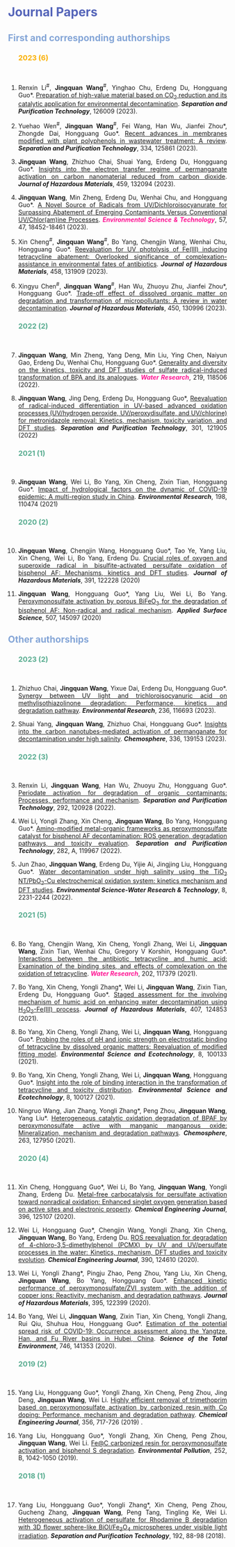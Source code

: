 ---
---

# <font color=#5565B9>Journal Papers</font>

## <font color=#85A6D7>First and corresponding authorships</font>

<ol>

### <font color=#FAAF00>2023 (6)</font>

<br>

<li><p style="text-align:justify; text-justify:inter-ideograph;">Renxin Li<sup>#</sup>, <b>Jingquan Wang</b><sup>#</sup>, Yinghao Chu, Erdeng Du, Hongguang Guo*. <a href="https://www.sciencedirect.com/science/article/pii/S1383586623029179" target="_blank">Preparation of high-value material based on CO<sub>2</sub> reduction and its catalytic application for environmental decontamination</a>. <b><i>Separation and Purification Technology</i></b>, 126009 (2023).</p></li> 

<li><p style="text-align:justify; text-justify:inter-ideograph;">Yuehao Wen<sup>#</sup>, <b>Jingquan Wang</b><sup>#</sup>, Fei Wang, Han Wu, Jianfei Zhou*, Zhongde Dai, Hongguang Guo*. <a href="https://www.sciencedirect.com/science/article/pii/S1383586623027697" target="_blank">Recent advances in membranes modified with plant polyphenols in wastewater treatment: A review</a>. <b><i>Separation and Purification Technology</i></b>, 334, 125861 (2023).</p></li> 

<li><p style="text-align:justify; text-justify:inter-ideograph;"><b>Jingquan Wang</b>, Zhizhuo Chai, Shuai Yang, Erdeng Du, Hongguang Guo*. <a href="https://www.sciencedirect.com/science/article/pii/S0304389423013778" target="_blank">Insights into the electron transfer regime of permanganate activation on carbon nanomaterial reduced from carbon dioxide</a>. <b><i>Journal of Hazardous Materials</i></b>, 459, 132094 (2023).</p></li> 

<li><p style="text-align:justify; text-justify:inter-ideograph;"><b>Jingquan Wang</b>, Min Zheng, Erdeng Du, Wenhai Chu, and Hongguang Guo*. <a href="https://pubs.acs.org/doi/abs/10.1021/acs.est.2c06327" target="<i>blank">A Novel Source of Radicals from UV/Dichloroisocyanurate for Surpassing Abatement of Emerging Contaminants Versus Conventional UV/Chlor(am)ine Processes</a>. <font color=#FF1493><b><i>Environmental Science & Technology</i></b></font>, 57, 47, 18452-18461 (2023).</p></li>

<li><p style="text-align:justify; text-justify:inter-ideograph;">Xin Cheng<sup>#</sup>, <b>Jingquan Wang</b><sup>#</sup>, Bo Yang, Chengjin Wang, Wenhai Chu, Hongguang Guo*. <a href="https://www.sciencedirect.com/science/article/pii/S0304389423011925" target="_blank">Reevaluation for UV photolysis of Fe(III) inducing tetracycline abatement: Overlooked significance of complexation-assistance in environmental fates of antibiotics</a>. <b><i>Journal of Hazardous Materials</i></b>, 458, 131909 (2023).</p></li>

<li><p style="text-align:justify; text-justify:inter-ideograph;">Xingyu Chen<sup>#</sup>, <b>Jingquan Wang</b><sup>#</sup>, Han Wu, Zhuoyu Zhu, Jianfei Zhou*, Hongguang Guo*. <a href="https://www.sciencedirect.com/science/article/pii/S0304389423002789" target="<i>blank">Trade-off effect of dissolved organic matter on degradation and transformation of micropollutants: A review in water decontamination</a>. <b><i>Journal of Hazardous Materials</i></b>, 450, 130996 (2023).</p></li>

### <font color=#5AAD91>2022 (2)</font>

<br>

<li><p style="text-align:justify; text-justify:inter-ideograph;"><b>Jingquan Wang</b>, Min Zheng, Yang Deng, Min Liu, Ying Chen, Naiyun Gao, Erdeng Du, Wenhai Chu, Hongguang Guo*. <a href="https://www.sciencedirect.com/science/article/pii/S0043135422004602" target="<i>blank">Generality and diversity on the kinetics, toxicity and DFT studies of sulfate radical-induced transformation of BPA and its analogues</a>. <Font color=#FF1493><b><i>Water Research</i></b></font>, 219, 118506 (2022). </p></li>

<li><p style="text-align:justify; text-justify:inter-ideograph;"><b>Jingquan Wang</b>, Jing Deng, Erdeng Du, Hongguang Guo*, <a href="https://www.sciencedirect.com/science/article/pii/S1383586622014605" target="<i>blank">Reevaluation of radical-induced differentiation in UV-based advanced oxidation processes (UV/hydrogen peroxide, UV/peroxydisulfate, and UV/chlorine) for metronidazole removal: Kinetics, mechanism, toxicity variation, and DFT studies</a>. <b><i>Separation and Purification Technology</i></b>, 301, 121905 (2022) </p></li>

### <font color=#5AAD91>2021 (1)</font>

<br>
<li><p style="text-align:justify; text-justify:inter-ideograph;"><b>Jingquan Wang</b>, Wei Li, Bo Yang, Xin Cheng, Zixin Tian, Hongguang Guo*. <a href="https://www.sciencedirect.com/science/article/pii/S0013935120313712" target="<i>blank">Impact of hydrological factors on the dynamic of COVID-19 epidemic: A multi-region study in China</a>. <b><i>Environmental Research</i></b>, 198, 110474 (2021) </p></li>

### <font color=#5AAD91>2020 (2)</font>

<br>

<li><p style="text-align:justify; text-justify:inter-ideograph;"><b>Jingquan Wang</b>, Chengjin Wang, Hongguang Guo*, Tao Ye, Yang Liu, Xin Cheng, Wei Li,
Bo Yang, Erdeng Du. <a href="https://www.sciencedirect.com/science/article/pii/S0304389420302168" target="<i>blank">Crucial roles of oxygen and superoxide radical in bisulfite-activated persulfate oxidation of bisphenol AF: Mechanisms, kinetics and DFT studies</a>. <b><i>Journal of Hazardous Materials</i></b>, 391, 122228 (2020) </p></li>

<li><p style="text-align:justify; text-justify:inter-ideograph;"><b>Jingquan Wang</b>, Hongguang Guo*, Yang Liu, Wei Li, Bo Yang. <a href="https://www.sciencedirect.com/science/article/pii/S0169433219339145" target="<i>blank">Peroxymonosulfate activation by porous BiFeO<sub>3</sub> for the degradation of bisphenol AF: Non-radical and radical mechanism</a>. <b><i>Applied Surface Science</i></b>, 507, 145097 (2020)</p></li>

</ol>

## <font color=#85A6D7>Other authorships</font>

<ol>

### <font color=#5AAD91>2023 (2)</font>

<br>

<li><p style="text-align:justify; text-justify:inter-ideograph;">Zhizhuo Chai, <b>Jingquan Wang</b>, Yixue Dai, Erdeng Du, Hongguang Guo*. <a href="https://www.sciencedirect.com/science/article/pii/S0013935123014974" target="_blank">Synergy between UV light and trichloroisocyanuric acid on methylisothiazolinone degradation: Performance, kinetics and degradation pathway</a>. <b><i>Environmental Research</i></b>, 236, 116693 (2023). </p></li>

<li><p style="text-align:justify; text-justify:inter-ideograph;">Shuai Yang, <b>Jingquan Wang</b>, Zhizhuo Chai, Hongguang Guo*. <a href="https://www.sciencedirect.com/science/article/pii/S0045653523014200" target="_blank">Insights into the carbon nanotubes-mediated activation of permanganate for decontamination under high salinity</a>. <b><i>Chemosphere</i></b>, 336, 139153 (2023). </p></li>


### <font color=#5AAD91>2022 (3)</font>

<br>

<li><p style="text-align:justify; text-justify:inter-ideograph;">Renxin Li, <b>Jingquan Wang</b>, Han Wu, Zhuoyu Zhu, Hongguang Guo*. <a href="https://www.sciencedirect.com/science/article/pii/S1383586622004853" target="<i>blank">Periodate activation for degradation of organic contaminants: Processes, performance and mechanism</a>. <b><i>Separation and Purification Technology</i></b>, 292, 120928 (2022). </p></li>

<li><p style="text-align:justify; text-justify:inter-ideograph;">Wei Li, Yongli Zhang, Xin Cheng, <b>Jingquan Wang</b>, Bo Yang, Hongguang Guo*. <a href="https://www.sciencedirect.com/science/article/pii/S1383586621016737" target="<i>blank">Amino-modified metal-organic frameworks as peroxymonosulfate catalyst for bisphenol AF decontamination: ROS generation, degradation pathways, and toxicity evaluation</a>. <b><i>Separation and Purification Technology</i></b>, 282, A, 119967 (2022). </p></li>

<li><p style="text-align:justify; text-justify:inter-ideograph;">Jun Zhao, <b>Jingquan Wang</b>, Erdeng Du, Yijie Ai, Jingjing Liu, Hongguang Guo*. <a href="https://pubs.rsc.org/en/content/articlelanding/2022/ew/d2ew00322h" target="<i>blank">Water decontamination under high salinity using the TiO<sub>2</sub> NT/PbO<sub>2</sub>-Cu electrochemical oxidation system: kinetics mechanism and DFT studies</a>. <b><i>Environmental Science-Water Research & Technology</i></b>, 8, 2231-2244 (2022). </p></li>

### <font color=#5AAD91>2021 (5)</font>

<br>

<li><p style="text-align:justify; text-justify:inter-ideograph;">Bo Yang, Chengjin Wang, Xin Cheng, Yongli Zhang, Wei Li, <b>Jingquan Wang</b>, Zixin Tian, Wenhai Chu, Gregory V Korshin, Hongguang Guo*. <a href="https://www.sciencedirect.com/science/article/pii/S0043135421005777" target="<i>blank">Interactions between the antibiotic tetracycline and humic acid: Examination of the binding sites, and effects of complexation on the oxidation of tetracycline</a>. <Font color=#FF1493><b><i>Water Research</i></b></font>, 202, 117379 (2021). </p></li>

<li><p style="text-align:justify; text-justify:inter-ideograph;">Bo Yang, Xin Cheng, Yongli Zhang*, Wei Li, <b>Jingquan Wang</b>, Zixin Tian, Erdeng Du, Hongguang Guo*. <a href="https://www.sciencedirect.com/science/article/pii/S0304389420328442" target="<i>blank">Staged assessment for the involving mechanism of humic acid on enhancing water decontamination using H<sub>2</sub>O<sub>2</sub>-Fe(III) process</a>. <b><i>Journal of Hazardous Materials</i></b>, 407, 124853 (2021). </p></li>

<li><p style="text-align:justify; text-justify:inter-ideograph;">Bo Yang, Xin Cheng, Yongli Zhang, Wei Li, <b>Jingquan Wang</b>, Hongguang Guo*. <a href="https://www.sciencedirect.com/science/article/pii/S2666498421000570" target="<i>blank">Probing the roles of pH and ionic strength on electrostatic binding of tetracycline by dissolved organic matters: Reevaluation of modified fitting model</a>. <b><i>Environmental Science and Ecotechnology</i></b>, 8, 100133 (2021). </p></li>

<li><p style="text-align:justify; text-justify:inter-ideograph;">Bo Yang, Xin Cheng, Yongli Zhang, Wei Li, <b>Jingquan Wang</b>, Hongguang Guo*. <a href="https://www.sciencedirect.com/science/article/pii/S266649842100051X" target="<i>blank">Insight into the role of binding interaction in the transformation of tetracycline and toxicity distribution</a>. <b><i>Environmental Science and Ecotechnology</i></b>, 8, 100127 (2021). </p></li>

<li><p style="text-align:justify; text-justify:inter-ideograph;">Ningruo Wang, Jian Zhang, Yongli Zhang*, Peng Zhou, <b>Jingquan Wang</b>, Yang Liu*. <a href="https://www.sciencedirect.com/science/article/pii/S0045653520321457" target="<i>blank">Heterogeneous catalytic oxidation degradation of BPAF by peroxymonosulfate active with manganic manganous oxide: Mineralization, mechanism and degradation pathways</a>. <b><i>Chemosphere</i></b>, 263, 127950 (2021). </p></li>

### <font color=#5AAD91>2020 (4)</font>

<br>

<li><p style="text-align:justify; text-justify:inter-ideograph;">Xin Cheng, Hongguang Guo*, Wei Li, Bo Yang, <b>Jingquan Wang</b>, Yongli Zhang, Erdeng Du. <a href="https://www.sciencedirect.com/science/article/pii/S1385894720310998" target="<i>blank">Metal-free carbocatalysis for persulfate activation toward nonradical oxidation: Enhanced singlet oxygen generation based on active sites and electronic property</a>. <b><i>Chemical Engineering Journal</i></b>, 396, 125107 (2020). </p></li>

<li><p style="text-align:justify; text-justify:inter-ideograph;">Wei Li, Hongguang Guo*, Chengjin Wang, Yongli Zhang, Xin Cheng, <b>Jingquan Wang</b>, Bo Yang, Erdeng Du. <a href="https://www.sciencedirect.com/science/article/pii/S138589472030601X" target="<i>blank">ROS reevaluation for degradation of 4-chloro-3,5-dimethylphenol (PCMX) by UV and UV/persulfate processes in the water: Kinetics, mechanism, DFT studies and toxicity evolution</a>. <b><i>Chemical Engineering Journal</i></b>, 390, 124610 (2020). </p></li>

<li><p style="text-align:justify; text-justify:inter-ideograph;">Wei Li, Yongli Zhang*, Pingju Zhao, Peng Zhou, Yang Liu, Xin Cheng, <b>Jingquan Wang</b>, Bo Yang, Hongguang Guo*. <a href="https://www.sciencedirect.com/science/article/pii/S0304389420303873" target="<i>blank">Enhanced kinetic performance of peroxymonosulfate/ZVI system with the addition of copper ions: Reactivity, mechanism, and degradation pathways</a>. <b><i>Journal of Hazardous Materials</i></b>, 395, 122399 (2020). </p></li>

<li><p style="text-align:justify; text-justify:inter-ideograph;">Bo Yang, Wei Li, <b>Jingquan Wang</b>, Zixin Tian, Xin Cheng, Yongli Zhang, Rui Qiu,
Shuhua Hou, Hongguang Guo*. <a href="https://www.sciencedirect.com/science/article/pii/S0048969720348828" target="<i>blank">Estimation of the potential spread risk of COVID-19: Occurrence assessment along the Yangtze, Han, and Fu River basins in Hubei, China</a>. <b><i>Science of the Total Environment</i></b>, 746, 141353 (2020). </p></li>

### <font color=#5AAD91>2019 (2)</font>

<br>

<li><p style="text-align:justify; text-justify:inter-ideograph;">Yang Liu, Hongguang Guo*, Yongli Zhang, Xin Cheng, Peng Zhou, Jing Deng, <b>Jingquan Wang</b>, Wei Li. <a href="https://www.sciencedirect.com/science/article/pii/S1385894718318035" target="<i>blank">Highly efficient removal of trimethoprim based on peroxymonosulfate activation by carbonized resin with Co doping: Performance, mechanism and degradation pathway</a>. <b><i>Chemical Engineering Journal</i></b>, 356, 717-726 (2019) . </p></li>

<li><p style="text-align:justify; text-justify:inter-ideograph;">Yang Liu, Hongguang Guo*, Yongli Zhang, Xin Cheng, Peng Zhou, <b>Jingquan Wang</b>, Wei Li. <a href="https://www.sciencedirect.com/science/article/pii/S0269749119305974" target="<i>blank">Fe@C carbonized resin for peroxymonosulfate activation and bisphenol S degradation</a>. <b><i>Environmental Pollution</i></b>, 252, B, 1042-1050 (2019). </p></li>

### <font color=#5AAD91>2018 (1)</font>

<br>

<li><p style="text-align:justify; text-justify:inter-ideograph;">Yang Liu, Hongguang Guo*, Yongli Zhang*, Xin Cheng, Peng Zhou, Gucheng Zhang, <b>Jingquan Wang</b>, Peng Tang, Tingling Ke, Wei Li. <a href="https://www.sciencedirect.com/science/article/pii/S1383586617329271" target="<i>blank">Heterogeneous activation of persulfate for Rhodamine B degradation with 3D flower sphere-like BiOI/Fe<sub>3</sub>O<sub>4</sub> microspheres under visible light irradiation</a>. <b><i>Separation and Purification Technology</i></b>, 192, 88-98 (2018). </p></li>

</ol>
